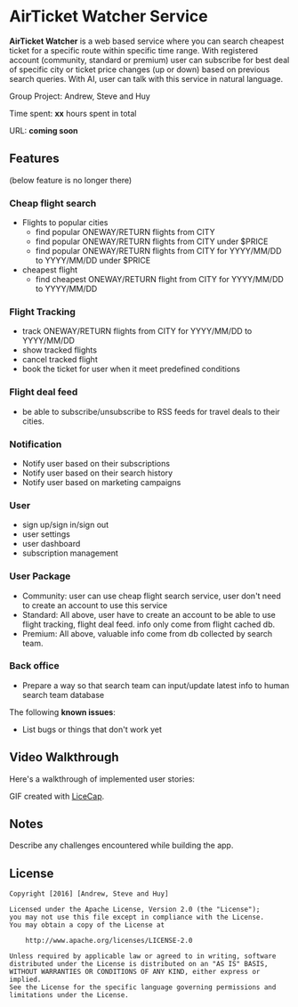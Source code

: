# AirTicket Watcher Service

**AirTicket Watcher** is a web based service where you can search cheapest ticket for a specific route within specific time range. With registered account (community, standard or premium) user can subscribe for best deal of specific city or ticket price changes (up or down) based on previous search queries. With AI, user can talk with this service in natural language.

Group Project: Andrew, Steve and Huy

Time spent: **xx** hours spent in total

URL: **coming soon**

## Features

(below feature is no longer there) 
### Cheap flight search
* Flights to popular cities
    * find popular ONEWAY/RETURN flights from CITY
    * find popular ONEWAY/RETURN flights from CITY under $PRICE
    * find popular ONEWAY/RETURN flights from CITY for YYYY/MM/DD to YYYY/MM/DD under $PRICE
* cheapest flight
    * find cheapest ONEWAY/RETURN flight from CITY for YYYY/MM/DD to YYYY/MM/DD

### Flight Tracking
* track ONEWAY/RETURN flights from CITY for YYYY/MM/DD to YYYY/MM/DD
* show tracked flights
* cancel tracked flight
* book the ticket for user when it meet predefined conditions

### Flight deal feed
* be able to subscribe/unsubscribe to RSS feeds for travel deals to their cities.

### Notification
* Notify user based on their subscriptions
* Notify user based on their search history
* Notify user based on marketing campaigns 

### User
* sign up/sign in/sign out
* user settings
* user dashboard
* subscription management

### User Package
* Community: user can use cheap flight search service, user don't need to create an account to use this service
* Standard: All above, user have to create an account to be able to use flight tracking, flight deal feed. info only come from flight cached db.
* Premium: All above, valuable info come from db collected by search team.

### Back office
* Prepare a way so that search team can input/update latest info to human search team database

The following **known issues**:

* List bugs or things that don't work yet

## Video Walkthrough

Here's a walkthrough of implemented user stories:

<!--![Video Walkthrough](walkthrough.gif)-->

GIF created with [LiceCap](http://www.cockos.com/licecap/).

## Notes

Describe any challenges encountered while building the app.

## License

    Copyright [2016] [Andrew, Steve and Huy]

    Licensed under the Apache License, Version 2.0 (the "License");
    you may not use this file except in compliance with the License.
    You may obtain a copy of the License at

        http://www.apache.org/licenses/LICENSE-2.0

    Unless required by applicable law or agreed to in writing, software
    distributed under the License is distributed on an "AS IS" BASIS,
    WITHOUT WARRANTIES OR CONDITIONS OF ANY KIND, either express or implied.
    See the License for the specific language governing permissions and
    limitations under the License.